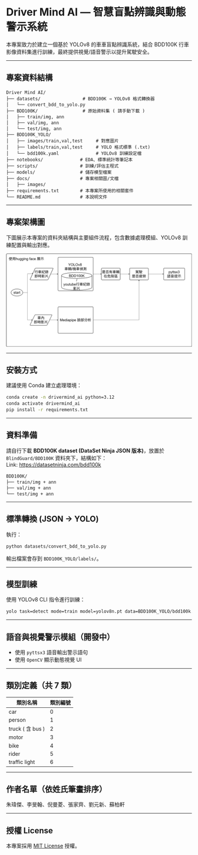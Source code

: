 # Driver Mind AI — 智慧盲點辨識與動態警示系統

本專案致力於建立一個基於 YOLOv8 的車車盲點辨識系統，結合 BDD100K 行車影像資料集進行訓練，最終提供視覺/語音警示以提升駕駛安全。

---

## 專案資料結構

```
Driver Mind AI/
├── datasets/                # BDD100K → YOLOv8 格式轉換器
│   └── convert_bdd_to_yolo.py
├── BDD100K/                 # 原始資料集 ( 請手動下載 )
│   ├── train/img, ann
│   ├── val/img, ann
│   └── test/img, ann
├── BDD100K_YOLO/
│   ├── images/train,val,test     # 對應圖片
│   ├── labels/train,val,test     # YOLO 格式標準 (.txt)
│   └── bdd100k.yaml              # YOLOv8 訓練設定檔
├── notebooks/              # EDA、標準統計等筆記本
├── scripts/                # 訓練/評估主程式
├── models/                 # 儲存模型檔案
├── docs/                   # 專案相關圖/文檔
│   ├── images/             
├── requirements.txt        # 本專案所使用的相關套件
└── README.md               # 本說明文件
```
---

## 專案架構圖

下圖展示本專案的資料夾結構與主要組件流程，包含數據處理模組、YOLOv8 訓練配置與輸出對應。

![專案架構圖](docs/images/architecture_v1.png)

---

## 安裝方式

建議使用 Conda 建立處理環境：

```bash
conda create -n drivermind_ai python=3.12
conda activate drivermind_ai
pip install -r requirements.txt
```

---

## 資料準備

請自行下載 **BDD100K dataset (DataSet Ninja JSON 版本)**，放置於 `BlindGuard/BDD100K` 資料夾下，結構如下：  
Link: https://datasetninja.com/bdd100k

```
BDD100K/
├── train/img + ann
├── val/img + ann
└── test/img + ann
```

---

## 標準轉換 (JSON → YOLO)

執行：

```bash
python datasets/convert_bdd_to_yolo.py
```

輸出檔案會存到 `BDD100K_YOLO/labels/`。

---

## 模型訓練

使用 YOLOv8 CLI 指令進行訓練：

```bash
yolo task=detect mode=train model=yolov8n.pt data=BDD100K_YOLO/bdd100k.yaml epochs=50 imgsz=640
```

---

## 語音與視覺警示模組（開發中）

* 使用 `pyttsx3` 語音輸出警示語句
* 使用 `OpenCV` 顯示動態視覺 UI

---

## 類別定義（共 7 類）

| 類別名稱            | 類別編號 |
| --------------- | ---- |
| car             | 0    |
| person          | 1    |
| truck ( 含 bus ) | 2    |
| motor           | 3    |
| bike            | 4    |
| rider           | 5    |
| traffic light   | 6    |

---

## 作者名單（依姓氏筆畫排序）
朱瑋傑、李旻翰、倪曼菱、張家齊、劉元新、蘇柏軒


---

## 授權 License

本專案採用 [MIT License](LICENSE) 授權。
